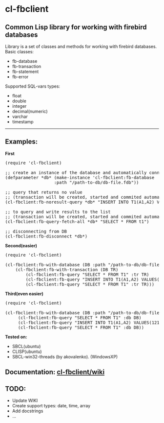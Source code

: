 cl-fbclient
===========
Common Lisp library for working with firebird databases
-----------
Library is a set of classes and methods for working with firebird databases.
Basic classes:
- fb-database
- fb-transaction
- fb-statement
- fb-error

Supported SQL-vars types:
- float
- double
- integer
- decimal(numeric)
- varchar
- timestamp

-----------
**Examples:**
-----------

**First**
<pre>
(require 'cl-fbclient)

;; create an instance of the database and automatically connect to the database
(defparameter *db* (make-instance 'cl-fbclient:fb-database
  				   :path "/path-to-db/db-file.fdb"))
             
;; query that returns no value
;; (transaction will be created, started and commited automatically)
(cl-fbclient:fb-noresult-query *db* "INSERT INTO T1(A1,A2) VALUES(121, 42)")

;; to query and write results to the list
;; (transaction will be created, started and commited automatically)
(cl-fbclient:fb-query-fetch-all *db* "SELECT * FROM t1")

;; disconnecting from DB
(cl-fbclient:fb-disconnect *db*)
</pre>
**Second(easier)**
<pre>
(require 'cl-fbclient)

(cl-fbclient:fb-with-database (DB :path "/path-to-db/db-file.fdb")
    (cl-fbclient:fb-with-transaction (DB TR)
     	(cl-fbclient:fb-query "SELECT * FROM T1" :tr TR)
        (cl-fbclient:fb-query "INSERT INTO T1(A1,A2) VALUES(121, 42)" :tr TR)
        (cl-fbclient:fb-query "SELECT * FROM T1" :tr TR)))
</pre>
**Third(even easier)**
<pre>
(require 'cl-fbclient)

(cl-fbclient:fb-with-database (DB :path "/path-to-db/db-file.fdb")
     (cl-fbclient:fb-query "SELECT * FROM T1" :db DB)
     (cl-fbclient:fb-query "INSERT INTO T1(A1,A2) VALUES(121, 42)" :db DB)
     (cl-fbclient:fb-query "SELECT * FROM T1" :db DB))
</pre>


**Tested on:**
  - SBCL(ubuntu)
  - CLISP(ubuntu)
  - SBCL-win32-threads (by akovalenko). (WindowsXP)

Documentation: <a href="http://github.com/klimenko-serj/cl-fbclient/wiki">**cl-fbclient/wiki**</a>
---------------         

TODO:
---------------
- Update WIKI
- Create support types: date, time, array
- Add docstrings
- ...

